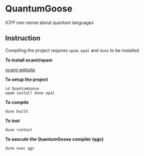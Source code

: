 # QuantumGoose

ICFP non-sense about quantum languages 

## Instruction

Compiling the project requires `opam`, `opal` and `dune` to be installed

**To install ocaml/opam**

[ocaml website](https://ocaml.org/docs/up-and-running)

**To setup the project**

```
cd QuantumGoose
opam install dune opal
```
**To compile**

```
dune build

```

**To test**

```
dune runtest
```

**To execute the QuantumGoose compiler (qgc)**

```
dune exec qgc
```
